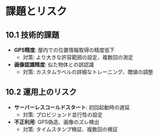 # 課題とリスク

## 10.1 技術的課題
- **GPS精度**: 屋内での位置情報取得の精度低下
  - 対策: より大きな許容範囲の設定、複数回の測定
- **画像認識精度**: 似た物体との誤認識
  - 対策: カスタムラベルの詳細なトレーニング、閾値の調整

## 10.2 運用上のリスク
- **サーバーレスコールドスタート**: 初回起動時の遅延
  - 対策: プロビジョンド並行性の設定
- **不正利用**: GPS偽造、画像のズレ検出
  - 対策: タイムスタンプ検証、複数回の検証

